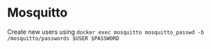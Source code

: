 # Mosquitto

Create new users using
`docker exec mosquitto mosquitto_passwd -b /mosquitto/passwords $USER $PASSWORD`